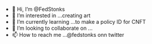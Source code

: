 - 👋 Hi, I’m @FedStonks
- 👀 I’m interested in ...creating art
- 🌱 I’m currently learning ...to make a policy ID for CNFT
- 💞️ I’m looking to collaborate on ...
- 📫 How to reach me ...@fedstonks onn twitter

<!---
FedStonks/FedStonks is a ✨ special ✨ repository because its `README.md` (this file) appears on your GitHub profile.
You can click the Preview link to take a look at your changes.
--->
